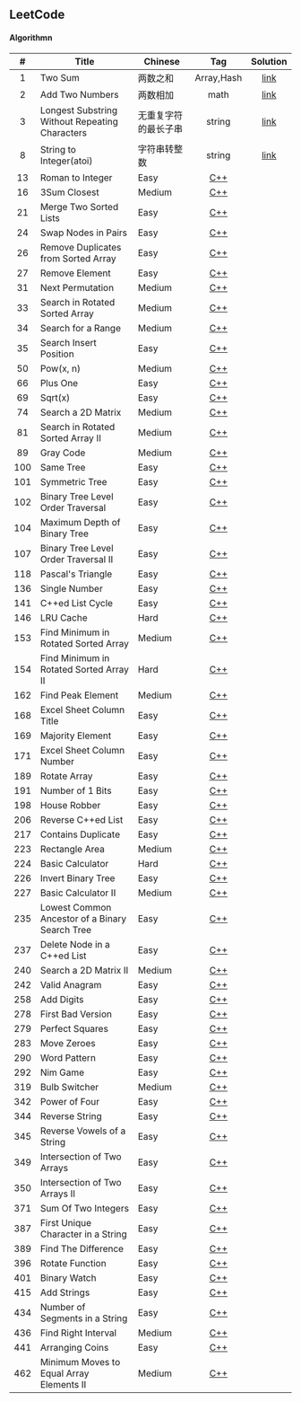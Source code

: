 ## LeetCode

#### Algorithmn
|#|Title|Chinese|Tag|Solution|
|:-:|---|---|:--------:|:--:|
|1|Two Sum|两数之和|Array,Hash|[link](code/1-TwoSum/)|
|2|Add Two Numbers|两数相加|math|[link](code/2-AddTwoNumbers/) |
|3|Longest Substring Without Repeating Characters|无重复字符的最长子串|string|[link](code/3-LongestSubstringWithoutRepeatingCharacters)
|8|String to Integer(atoi)|字符串转整数|string|[link](code/8-StringtoInteger(atoi))|
|13|Roman to Integer|Easy|[C++](https://github.com/patricklin2018/LeetCode/tree/master/code/13%20-%20Roman%20to%20Integer)|
|16|3Sum Closest|Medium|[C++](https://github.com/patricklin2018/LeetCode/tree/master/code/16%20-%203Sum%20Closest)|
|21|Merge Two Sorted Lists|Easy|[C++](https://github.com/patricklin2018/LeetCode/tree/master/code/21%20-%20Merge%20Two%20Sorted%20Lists)|
|24|Swap Nodes in Pairs|Easy|[C++](https://github.com/patricklin2018/LeetCode/tree/master/code/24%20-%20Swap%20Nodes%20in%20Pairs)|
|26|Remove Duplicates from Sorted Array|Easy|[C++](https://github.com/patricklin2018/LeetCode/tree/master/code/26%20-%20Remove%20Duplicates%20from%20Sorted%20Array)|
|27|Remove Element|Easy|[C++](https://github.com/patricklin2018/LeetCode/tree/master/code/27%20-%20Remove%20Element)|
|31|Next Permutation|Medium|[C++](https://github.com/patricklin2018/LeetCode/tree/master/code/31%20-%20Next%20Permutation)|
|33|Search in Rotated Sorted Array|Medium|[C++](https://github.com/patricklin2018/LeetCode/tree/master/code/33%20-%20Search%20in%20Rotated%20Sorted%20Array)|
|34|Search for a Range|Medium|[C++](https://github.com/patricklin2018/LeetCode/tree/master/code/34%20-%20Search%20for%20a%20Range)|
|35|Search Insert Position|Easy|[C++](https://github.com/patricklin2018/LeetCode/tree/master/code/35%20-%20Search%20Insert%20Position)|
|50|Pow(x, n)|Medium|[C++](https://github.com/patricklin2018/LeetCode/tree/master/code/50%20-%20Pow(x,%20n))|
|66|Plus One|Easy|[C++](https://github.com/patricklin2018/LeetCode/tree/master/code/66%20-%20Plus%20One)|
|69|Sqrt(x)|Easy|[C++](https://github.com/patricklin2018/LeetCode/tree/master/code/69%20-%20Sqrt(x))|
|74|Search a 2D Matrix|Medium|[C++](https://github.com/patricklin2018/LeetCode/tree/master/code/74%20-%20Search%20a%202D%20Matrix)|
|81|Search in Rotated Sorted Array II|Medium|[C++](https://github.com/patricklin2018/LeetCode/tree/master/code/81%20-%20Search%20in%20Rotated%20Sorted%20Array%20II)|
|89|Gray Code|Medium|[C++](https://github.com/patricklin2018/LeetCode/tree/master/code/89%20-%20Gray%20Code)|
|100|Same Tree|Easy|[C++](https://github.com/patricklin2018/LeetCode/tree/master/code/100%20-%20Same%20Tree)|
|101|Symmetric Tree|Easy|[C++](https://github.com/patricklin2018/LeetCode/tree/master/code/101%20-%20Symmetric%20Tree)|
|102|Binary Tree Level Order Traversal|Easy|[C++](https://github.com/patricklin2018/LeetCode/tree/master/code/102%20-%20Binary%20Tree%20Level%20Order%20Traversal)|
|104|Maximum Depth of Binary Tree|Easy|[C++](https://github.com/patricklin2018/LeetCode/tree/master/code/104%20-%20Maximum%20Depth%20of%20Binary%20Tree)|
|107|Binary Tree Level Order Traversal II|Easy|[C++](https://github.com/patricklin2018/LeetCode/tree/master/code/107%20-%20Binary%20Tree%20Level%20Order%20Traversal%20II)|
|118|Pascal's Triangle|Easy|[C++](https://github.com/patricklin2018/LeetCode/tree/master/code/118%20-%20Pascal's%20Triangle)|
|136|Single Number|Easy|[C++](https://github.com/patricklin2018/LeetCode/tree/master/code/136%20-%20Single%20Number)|
|141|C++ed List Cycle|Easy|[C++](https://github.com/patricklin2018/LeetCode/tree/master/code/141%20-%20C++ed%20List%20Cycle)|
|146|LRU Cache|Hard|[C++](https://github.com/patricklin2018/LeetCode/tree/master/code/146%20-%20LRU%20Cache)|
|153|Find Minimum in Rotated Sorted Array|Medium|[C++](https://github.com/patricklin2018/LeetCode/tree/master/code/153%20-%20Find%20Minimum%20in%20Rotated%20Sorted%20Array)|
|154|Find Minimum in Rotated Sorted Array II|Hard|[C++](https://github.com/patricklin2018/LeetCode/tree/master/code/154%20-%20Find%20Minimum%20in%20Rotated%20Sorted%20Array%20II)|
|162|Find Peak Element|Medium|[C++](https://github.com/patricklin2018/LeetCode/tree/master/code/162%20-%20Find%20Peak%20Element)|
|168|Excel Sheet Column Title|Easy|[C++](https://github.com/patricklin2018/LeetCode/tree/master/code/168%20-%20Excel%20Sheet%20Column%20Title)|
|169|Majority Element|Easy|[C++](https://github.com/patricklin2018/LeetCode/tree/master/code/169%20-%20Majority%20Element)|
|171|Excel Sheet Column Number|Easy|[C++](https://github.com/patricklin2018/LeetCode/tree/master/code/171%20-%20Excel%20Sheet%20Column%20Number)|
|189|Rotate Array|Easy|[C++](https://github.com/patricklin2018/LeetCode/tree/master/code/189%20-%20Rotate%20Array)|
|191|Number of 1 Bits|Easy|[C++](https://github.com/patricklin2018/LeetCode/tree/master/code/191%20-%20Number%20of%201%20Bits)|
|198|House Robber|Easy|[C++](https://github.com/patricklin2018/LeetCode/tree/master/code/198%20-%20House%20Robber)|
|206|Reverse C++ed List|Easy|[C++](https://github.com/patricklin2018/LeetCode/tree/master/code/206%20-%20Reverse%20C++ed%20List)|
|217|Contains Duplicate|Easy|[C++](https://github.com/patricklin2018/LeetCode/tree/master/code/217%20-%20Contains%20Duplicate)|
|223|Rectangle Area|Medium|[C++](https://github.com/patricklin2018/LeetCode/tree/master/code/223%20-%20Rectangle%20Area)|
|224|Basic Calculator|Hard|[C++](https://github.com/patricklin2018/LeetCode/tree/master/code/224%20-%20Basic%20Calculator)|
|226|Invert Binary Tree|Easy|[C++](https://github.com/patricklin2018/LeetCode/tree/master/code/226%20-%20Invert%20Binary%20Tree)|
|227|Basic Calculator II|Medium|[C++](https://github.com/patricklin2018/LeetCode/tree/master/code/227%20-%20Basic%20Calculator%20II)|
|235|Lowest Common Ancestor of a Binary Search Tree|Easy|[C++](https://github.com/patricklin2018/LeetCode/tree/master/code/Lowest%20Common%20Ancestor%20of%20a%20Binary%20Search%20Tree)|
|237|Delete Node in a C++ed List|Easy|[C++](https://github.com/patricklin2018/LeetCode/tree/master/code/237%20-%20Delete%20Node%20in%20a%20C++ed%20List)|
|240|Search a 2D Matrix II|Medium|[C++](https://github.com/patricklin2018/LeetCode/tree/master/code/240%20-%20Search%20a%202D%20Matrix%20II)|
|242|Valid Anagram|Easy|[C++](https://github.com/patricklin2018/LeetCode/tree/master/code/242%20-%20Valid%20Anagram)|
|258|Add Digits|Easy|[C++](https://github.com/patricklin2018/LeetCode/tree/master/code/258%20-%20Add%20Digits)|
|278|First Bad Version|Easy|[C++](https://github.com/patricklin2018/LeetCode/tree/master/code/278%20-%20First%20Bad%20Version)|
|279|Perfect Squares|Easy|[C++](https://github.com/patricklin2018/LeetCode/tree/master/code/279%20-%20Perfect%20Squares)|
|283|Move Zeroes|Easy|[C++](https://github.com/patricklin2018/LeetCode/tree/master/code/283%20-%20Move%20Zeroes)|
|290|Word Pattern|Easy|[C++](https://github.com/patricklin2018/LeetCode/tree/master/code/290%20-%20Word%20Pattern)|
|292|Nim Game|Easy|[C++](https://github.com/patricklin2018/LeetCode/tree/master/code/292%20-%20Nim%20Game)|
|319|Bulb Switcher|Medium|[C++](https://github.com/patricklin2018/LeetCode/tree/master/code/319%20-%20Bulb%20Switcher)|
|342|Power of Four|Easy|[C++](https://github.com/patricklin2018/LeetCode/tree/master/code/342%20-%20Power%20of%20Four)|
|344|Reverse String|Easy|[C++](https://github.com/patricklin2018/LeetCode/tree/master/code/344%20-%20Reverse%20String)|
|345|Reverse Vowels of a String|Easy|[C++](https://github.com/patricklin2018/LeetCode/tree/master/code/345%20-%20Reverse%20Vowels%20of%20a%20String)|
|349|Intersection of Two Arrays|Easy|[C++](https://github.com/patricklin2018/LeetCode/tree/master/code/349%20-%20Intersection%20of%20Two%20Arrays)|
|350|Intersection of Two Arrays II|Easy|[C++](https://github.com/patricklin2018/LeetCode/tree/master/code/350%20-%20Intersection%20of%20Two%20Arrays%20II)|
|371|Sum Of Two Integers|Easy|[C++](https://github.com/patricklin2018/LeetCode/tree/master/code/371%20-%20Sum%20Of%20Two%20Integers)|
|387|First Unique Character in a String|Easy|[C++](https://github.com/patricklin2018/LeetCode/tree/master/code/387%20-%20First%20Unique%20Character%20in%20a%20String)|
|389|Find The Difference|Easy|[C++](https://github.com/patricklin2018/LeetCode/tree/master/code/389%20-%20Find%20The%20Difference)|
|396|Rotate Function|Easy|[C++](https://github.com/patricklin2018/LeetCode/tree/master/code/396%20-%20Rotate%20Function)|
|401|Binary Watch|Easy|[C++](https://github.com/patricklin2018/LeetCode/tree/master/code/401%20-%20Binary%20Watch)|
|415|Add Strings|Easy|[C++](https://github.com/patricklin2018/LeetCode/tree/master/code/415%20-%20Add%20Strings)|
|434|Number of Segments in a String|Easy|[C++](https://github.com/patricklin2018/LeetCode/tree/master/code/434%20-%20Number%20of%20Segments%20in%20a%20String)|
|436|Find Right Interval|Medium|[C++](https://github.com/patricklin2018/LeetCode/tree/master/code/436%20-%20Find%20Right%20Interval)|
|441|Arranging Coins|Easy|[C++](https://github.com/patricklin2018/LeetCode/tree/master/code/441%20-%20Arranging%20Coins)|
|462|Minimum Moves to Equal Array Elements II|Medium|[C++](https://github.com/patricklin2018/LeetCode/tree/master/code/462%20-%20Minimum%20Moves%20to%20Equal%20Array%20Elements%20II)|
